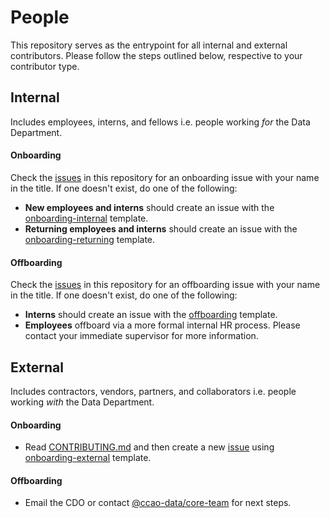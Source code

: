 # People

This repository serves as the entrypoint for all internal and external contributors. Please follow the steps outlined below, respective to your contributor type.

## Internal

Includes employees, interns, and fellows i.e. people working _for_ the Data Department.

#### Onboarding

Check the [issues](https://github.com/ccao-data/people/issues) in this repository for an onboarding issue with your name in the title. If one doesn't exist, do one of the following:
  * **New employees and interns** should create an issue with the [onboarding-internal](https://github.com/ccao-data/people/issues/new?assignees=&labels=internal&projects=&template=onboarding-internal.md&title=Onboarding+%5BFULL+NAME%5D) template.
  * **Returning employees and interns** should create an issue with the [onboarding-returning](https://github.com/ccao-data/people/issues/new?assignees=&labels=internal&projects=&template=onboarding-returning.md&title=Onboarding+%5BFULL+NAME%5D) template.

#### Offboarding

Check the [issues](https://github.com/ccao-data/people/issues) in this repository for an offboarding issue with your name in the title. If one doesn't exist, do one of the following:
  * **Interns** should create an issue with the [offboarding](https://github.com/ccao-data/people/issues/new?labels=internal&template=offboarding.md&title=Offboarding+%5BFULL+NAME%5D) template.
  * **Employees** offboard via a more formal internal HR process. Please contact your immediate supervisor for more information.

## External

Includes contractors, vendors, partners, and collaborators i.e. people working _with_ the Data Department.

#### Onboarding

* Read [CONTRIBUTING.md](CONTRIBUTING.md) and then create a new [issue](https://github.com/ccao-data/people/issues) using [onboarding-external](https://github.com/ccao-data/people/issues/new?assignees=&labels=external&projects=&template=onboarding-external.md&title=Onboarding+%5BFULL+NAME+OR+ORGANIZATION%5D) template.

#### Offboarding

* Email the CDO or contact [@ccao-data/core-team](https://github.com/orgs/ccao-data/teams/core-team) for next steps.
